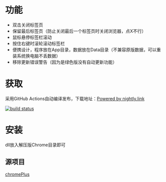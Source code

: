 # 功能
- 双击关闭标签页
- 保留最后标签页（防止关闭最后一个标签页时关闭浏览器，点X不行）
- 鼠标悬停标签栏滚动
- 按住右键时滚轮滚动标签栏
- 便携设计，程序放在App目录，数据放在Data目录（不兼容原版数据，可以重装系统换电脑不丢数据）
- 移除更新错误警告（因为是绿色版没有自动更新功能）
# 获取
采用GitHub Actions自动编译发布，下载地址：[Powered by nightly.link](https://nightly.link/czyt/vivaldi_plus/workflows/build/main)

[![build status](https://github.com/czyt/vivaldi_plus/actions/workflows/build.yml/badge.svg)](https://github.com/czyt/vivaldi_plus/actions/workflows/build.yml)
# 安装
dll放入解压版Chrome目录即可
## 源项目
[chromePlus](https://github.com/icy37785/chrome_plus)
